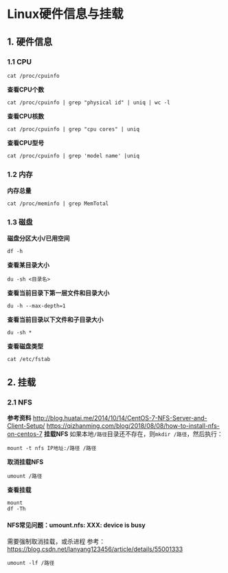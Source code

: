 # Linux硬件信息与挂载
## 1. 硬件信息
### 1.1 CPU
```
cat /proc/cpuinfo
```
**查看CPU个数**  
```
cat /proc/cpuinfo | grep "physical id" | uniq | wc -l
```
**查看CPU核数**  
```
cat /proc/cpuinfo | grep "cpu cores" | uniq
```
**查看CPU型号**  
```
cat /proc/cpuinfo | grep 'model name' |uniq
```

### 1.2 内存
**内存总量**  
```
cat /proc/meminfo | grep MemTotal
```

### 1.3 磁盘
**磁盘分区大小/已用空间**  
```
df -h
```
**查看某目录大小**  
```
du -sh <目录名>
```
**查看当前目录下第一层文件和目录大小**  
```
du -h --max-depth=1
```
**查看当前目录以下文件和子目录大小**  
```
du -sh *
```
**查看磁盘类型**  
```
cat /etc/fstab
```

## 2. 挂载
### 2.1 NFS
**参考资料**
http://blog.huatai.me/2014/10/14/CentOS-7-NFS-Server-and-Client-Setup/
https://qizhanming.com/blog/2018/08/08/how-to-install-nfs-on-centos-7
**挂载NFS**
如果本地`/路径`目录还不存在，则`mkdir /路径`，然后执行：
```
mount -t nfs IP地址:/路径 /路径
```
**取消挂载NFS**
```
umount /路径
```
**查看挂载**
```
mount
df -Th
```
#### NFS常见问题：umount.nfs: XXX: device is busy
需要强制取消挂载，或杀进程
参考：https://blog.csdn.net/lanyang123456/article/details/55001333
```
umount -lf /路径
```



